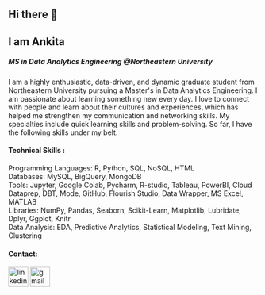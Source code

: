 
## Hi there 👋
## I am Ankita

##### MS in Data Analytics Engineering @Northeastern University


I am a highly enthusiastic, data-driven, and dynamic graduate student from Northeastern University pursuing a Master's in Data Analytics Engineering. I am passionate about learning something new every day. I love to connect with people and learn about their cultures and experiences, which has helped me strengthen my communication and networking skills. My specialties include quick learning skills and problem-solving. So far, I have the following skills under my belt. 

#### Technical Skills : 

Programming Languages: R, Python, SQL, NoSQL, HTML   
Databases: MySQL, BigQuery, MongoDB  
Tools: Jupyter, Google Colab, Pycharm, R-studio, Tableau, PowerBI, Cloud Dataprep, DBT, Mode, GitHub, Flourish Studio, Data Wrapper, MS Excel, MATLAB  
Libraries: NumPy, Pandas, Seaborn, Scikit-Learn, Matplotlib, Lubridate, Dplyr, Ggplot, Knitr  
Data Analysis: EDA, Predictive Analytics, Statistical Modeling, Text Mining, Clustering  


#### Contact:

[<img src='https://cdn.jsdelivr.net/npm/simple-icons@3.0.1/icons/linkedin.svg' alt='linkedin' height='40'>](https://www.linkedin.com/in/https://www.linkedin.com/in/yadavankita9800//)     [<img src='https://cdn.jsdelivr.net/npm/simple-icons@3.0.1/icons/gmail.svg' alt='gmail' height='40'>](yankita9800@gmail.com)  






<!--
**ankita9800/ankita9800** is a ✨ _special_ ✨ repository because its `README.md` (this file) appears on your GitHub profile.

Here are some ideas to get you started:

- 🔭 I’m currently working on ...
- 🌱 I’m currently learning ...
- 👯 I’m looking to collaborate on ...
- 🤔 I’m looking for help with ...
- 💬 Ask me about ...
- 📫 How to reach me: ...
- 😄 Pronouns: ...
- ⚡ Fun fact: ...
-->
